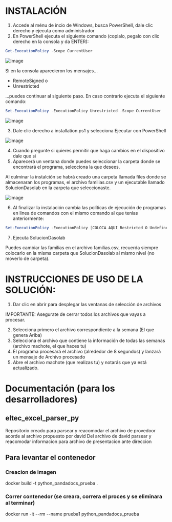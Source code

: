 # INSTALACIÓN

1. Accede al ménu de incio de Windows, busca PowerShell, dale clic derecho y ejecuta como administrador
2. En PowerShell ejecuta el siguiente comando (copialo, pegalo con clic derecho en la consola y da ENTER):

```powershell
Get-ExecutionPolicy -Scope CurrentUser
```
![image](https://user-images.githubusercontent.com/109089231/186257607-1e5324d4-fe40-4d73-bb4c-8d89f836305b.png)

Si en la consola aparecieron los mensajes...
- RemoteSigned o
- Unrestricted

...puedes continuar al siguiente paso. En caso contrario ejecuta el siguiente comando:

```powershell
Set-ExecutionPolicy -ExecutionPolicy Unrestricted -Scope CurrentUser
```
![image](https://user-images.githubusercontent.com/109089231/186257532-0dbc1c15-4f58-4711-86df-a7d819d7a8b7.png)

3. Dale clic derecho a installation.ps1 y selecciona Ejecutar con PowerShell

![image](https://user-images.githubusercontent.com/109089231/186253331-3eb3a08a-389b-4048-8eb8-658aaf836950.png)

4. Cuando pregunte si quieres permitir que haga cambios en el dispositivo dale que si
5. Aparecerá un ventana donde puedes seleccionar la carpeta donde se encontrará el programa, selecciona la que desees.

Al culminar la instalción se habrá creado una carpeta llamada files donde se almacenaran los programas, el archivo familias.csv y un ejecutable llamado SolucionDasolab en la carpeta que seleccionaste.

![image](https://user-images.githubusercontent.com/109089231/186254669-39286c36-dd4c-42f5-a06a-d3e53a2f0534.png)

6. Al finalizar la instalación cambia las políticas de ejecución de programas en linea de comandos con el mismo comando al que tenias anteriormente:

```powershell
Set-ExecutionPolicy -ExecutionPolicy [COLOCA AQUI Restricted O Undefined DEPENDIENDO DE LO QUE TUVIERAS ANTES SIN LOS CORCHETES] -Scope CurrentUser
```

7. Ejecuta SolucionDasolab

Puedes cambiar las familias en el archivo familias.csv, recuerda siempre colocarlo en la misma carpeta que SolucionDasolab al mismo nivel (no moverlo de carpeta).


# INSTRUCCIONES DE USO DE LA SOLUCIÓN:
1. Dar clic en abrir para desplegar las ventanas de selección de archivos

IMPORTANTE: Asegurate de cerrar todos los archivos que vayas a procesar.

2. Selecciona primero el archivo correspondiente a la semana (El que genera Ariba)
3. Selecciona el archivo que contiene la información de todas las semanas (archivo machote, el que haces tu)
4. El programa procesará el archivo (alrededor de 8 segundos) y lanzará un mensaje de Archivo procesado
5. Abre el archivo machote (que realizas tu) y notarás que ya está actualizado.


# Documentación (para los desarrolladores)

## eltec_excel_parser_py

Repositorio creado para parsear y reacomodar el archivo de provedoor acorde al archivo propuesto por david
Del archivo de david parsear y reacomodar informacion para archivo de presentacion ante direccion

## Para levantar el contenedor

### Creacion de imagen

docker build -t python_pandadocs_prueba .

### Correr contenedor (se creara, correra el proces y se eliminara al terminar)

docker run -it --rm --name prueba1 python_pandadocs_prueba
